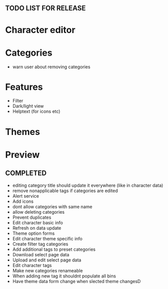## TODO LIST FOR RELEASE

# Character editor

# Categories
- warn user about removing categories

# Features
- Filter
- Dark/light view
- Helptext (for icons etc)

# Themes

# Preview

## COMPLETED
- editing category title should update it everywhere (like in character data)
- remove nonapplicable tags if categories are edited
- Alert service
- Add icons
- dont allow categories with same name
- allow deleting categories
- Prevent duplicates
- Edit character basic info
- Refresh on data update
- Theme option forms
- Edit character theme specific info
- Create filter tag categories
- Add additional tags to preset categories
- Download select page data
- Upload and edit select page data
- Edit character tags
- Make new categories renameable
- When adding new tag it shouldnt populate all bins
- Have theme data form change when slected theme changesD